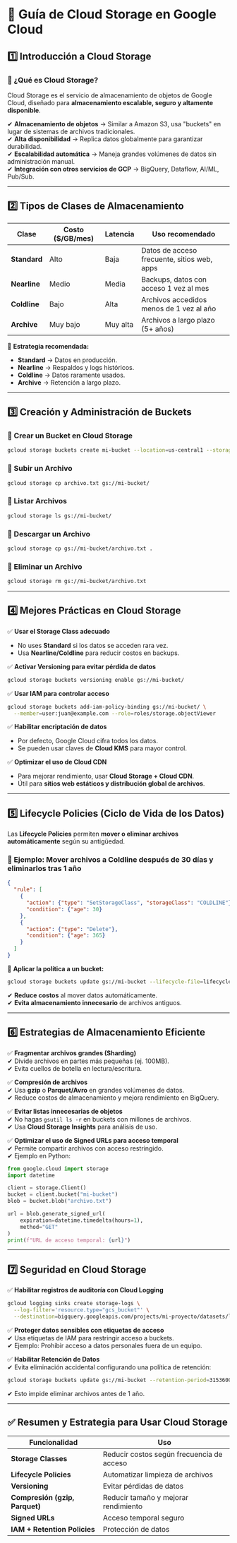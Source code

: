 # **📌 Guía de Cloud Storage en Google Cloud**  

## **1️⃣ Introducción a Cloud Storage**  

### **🔹 ¿Qué es Cloud Storage?**  
Cloud Storage es el servicio de almacenamiento de objetos de Google Cloud, diseñado para **almacenamiento escalable, seguro y altamente disponible**.  

✔ **Almacenamiento de objetos** → Similar a Amazon S3, usa "buckets" en lugar de sistemas de archivos tradicionales.  
✔ **Alta disponibilidad** → Replica datos globalmente para garantizar durabilidad.  
✔ **Escalabilidad automática** → Maneja grandes volúmenes de datos sin administración manual.  
✔ **Integración con otros servicios de GCP** → BigQuery, Dataflow, AI/ML, Pub/Sub.  

---

## **2️⃣ Tipos de Clases de Almacenamiento**  

| **Clase** | **Costo ($/GB/mes)** | **Latencia** | **Uso recomendado** |
|-----------|----------------|-----------|----------------|
| **Standard** | Alto | Baja | Datos de acceso frecuente, sitios web, apps |
| **Nearline** | Medio | Media | Backups, datos con acceso 1 vez al mes |
| **Coldline** | Bajo | Alta | Archivos accedidos menos de 1 vez al año |
| **Archive** | Muy bajo | Muy alta | Archivos a largo plazo (5+ años) |

📌 **Estrategia recomendada:**  
- **Standard** → Datos en producción.  
- **Nearline** → Respaldos y logs históricos.  
- **Coldline** → Datos raramente usados.  
- **Archive** → Retención a largo plazo.  

---

## **3️⃣ Creación y Administración de Buckets**  

### **🔹 Crear un Bucket en Cloud Storage**  
```bash
gcloud storage buckets create mi-bucket --location=us-central1 --storage-class=STANDARD
```

### **🔹 Subir un Archivo**  
```bash
gcloud storage cp archivo.txt gs://mi-bucket/
```

### **🔹 Listar Archivos**  
```bash
gcloud storage ls gs://mi-bucket/
```

### **🔹 Descargar un Archivo**  
```bash
gcloud storage cp gs://mi-bucket/archivo.txt .
```

### **🔹 Eliminar un Archivo**  
```bash
gcloud storage rm gs://mi-bucket/archivo.txt
```

---

## **4️⃣ Mejores Prácticas en Cloud Storage**  

✅ **Usar el Storage Class adecuado**  
- No uses **Standard** si los datos se acceden rara vez.  
- Usa **Nearline/Coldline** para reducir costos en backups.  

✅ **Activar Versioning para evitar pérdida de datos**  
```bash
gcloud storage buckets versioning enable gs://mi-bucket/
```

✅ **Usar IAM para controlar acceso**  
```bash
gcloud storage buckets add-iam-policy-binding gs://mi-bucket/ \
  --member=user:juan@example.com --role=roles/storage.objectViewer
```

✅ **Habilitar encriptación de datos**  
- Por defecto, Google Cloud cifra todos los datos.  
- Se pueden usar claves de **Cloud KMS** para mayor control.  

✅ **Optimizar el uso de Cloud CDN**  
- Para mejorar rendimiento, usar **Cloud Storage + Cloud CDN**.  
- Útil para **sitios web estáticos y distribución global de archivos**.  

---

## **5️⃣ Lifecycle Policies (Ciclo de Vida de los Datos)**  
Las **Lifecycle Policies** permiten **mover o eliminar archivos automáticamente** según su antigüedad.  

### **🔹 Ejemplo: Mover archivos a Coldline después de 30 días y eliminarlos tras 1 año**  
```json
{
  "rule": [
    {
      "action": {"type": "SetStorageClass", "storageClass": "COLDLINE"},
      "condition": {"age": 30}
    },
    {
      "action": {"type": "Delete"},
      "condition": {"age": 365}
    }
  ]
}
```

📌 **Aplicar la política a un bucket:**  
```bash
gcloud storage buckets update gs://mi-bucket --lifecycle-file=lifecycle.json
```

✔ **Reduce costos** al mover datos automáticamente.  
✔ **Evita almacenamiento innecesario** de archivos antiguos.  

---

## **6️⃣ Estrategias de Almacenamiento Eficiente**  

✅ **Fragmentar archivos grandes (Sharding)**  
✔ Divide archivos en partes más pequeñas (ej. 100MB).  
✔ Evita cuellos de botella en lectura/escritura.  

✅ **Compresión de archivos**  
✔ Usa **gzip** o **Parquet/Avro** en grandes volúmenes de datos.  
✔ Reduce costos de almacenamiento y mejora rendimiento en BigQuery.  

✅ **Evitar listas innecesarias de objetos**  
✔ No hagas `gsutil ls -r` en buckets con millones de archivos.  
✔ Usa **Cloud Storage Insights** para análisis de uso.  

✅ **Optimizar el uso de Signed URLs para acceso temporal**  
✔ Permite compartir archivos con acceso restringido.  
✔ Ejemplo en Python:  
```python
from google.cloud import storage
import datetime

client = storage.Client()
bucket = client.bucket("mi-bucket")
blob = bucket.blob("archivo.txt")

url = blob.generate_signed_url(
    expiration=datetime.timedelta(hours=1),
    method="GET"
)
print(f"URL de acceso temporal: {url}")
```

---

## **7️⃣ Seguridad en Cloud Storage**  

✅ **Habilitar registros de auditoría con Cloud Logging**  
```bash
gcloud logging sinks create storage-logs \
  --log-filter='resource.type="gcs_bucket"' \
  --destination=bigquery.googleapis.com/projects/mi-proyecto/datasets/logs
```

✅ **Proteger datos sensibles con etiquetas de acceso**  
✔ Usa etiquetas de IAM para restringir acceso a buckets.  
✔ Ejemplo: Prohibir acceso a datos personales fuera de un equipo.  

✅ **Habilitar Retención de Datos**  
✔ Evita eliminación accidental configurando una política de retención:  
```bash
gcloud storage buckets update gs://mi-bucket --retention-period=31536000
```
✔ Esto impide eliminar archivos antes de 1 año.  

---

## **✅ Resumen y Estrategia para Usar Cloud Storage**
| **Funcionalidad** | **Uso** |
|------------------|--------|
| **Storage Classes** | Reducir costos según frecuencia de acceso |
| **Lifecycle Policies** | Automatizar limpieza de archivos |
| **Versioning** | Evitar pérdidas de datos |
| **Compresión (gzip, Parquet)** | Reducir tamaño y mejorar rendimiento |
| **Signed URLs** | Acceso temporal seguro |
| **IAM + Retention Policies** | Protección de datos |

